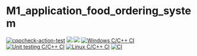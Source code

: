# M1_application_food_ordering_system
[![cppcheck-action-test](https://github.com/Jays154/M1_application_food_ordering_system/actions/workflows/c-cpp.yml/badge.svg)](https://github.com/Jays154/M1_application_food_ordering_system/actions/workflows/c-cpp.yml)
![](https://api.codiga.io/project/29841/score/svg)
![](https://api.codiga.io/project/29841/status/svg)
[![Windows C/C++ CI](https://github.com/Jays154/M1_application_food_ordering_system/actions/workflows/main.yml/badge.svg)](https://github.com/Jays154/M1_application_food_ordering_system/actions/workflows/main.yml)
[![Unit testing C/C++ CI](https://github.com/Jays154/M1_application_food_ordering_system/actions/workflows/unity.yml/badge.svg)](https://github.com/Jays154/M1_application_food_ordering_system/actions/workflows/unity.yml)
[![Linux C/C++ CI](https://github.com/Jays154/M1_application_food_ordering_system/actions/workflows/linux.yml/badge.svg)](https://github.com/Jays154/M1_application_food_ordering_system/actions/workflows/linux.yml)
[![CI](https://github.com/Jays154/M1_application_food_ordering_system/actions/workflows/ci.yml/badge.svg)](https://github.com/Jays154/M1_application_food_ordering_system/actions/workflows/ci.yml)
